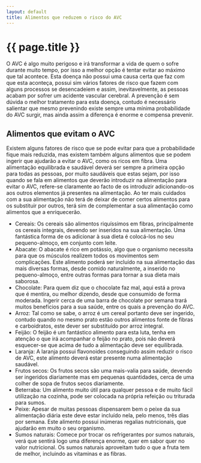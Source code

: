 ```yaml
---
layout: default
title: Alimentos que reduzem o risco do AVC
---
```


# {{ page.title }}

O AVC é algo muito perigoso e irá transformar a vida de quem o sofre durante muito tempo, por isso a melhor opção é tentar evitar ao máximo que tal acontece. Esta doença não possui uma causa certa que faz com que esta aconteça, possui sim vários fatores de risco que fazem com alguns processos se desencadeiem e assim, inevitavelmente, as pessoas acabam por sofrer um acidente vascular cerebral. A prevenção é sem dúvida o melhor tratamento para esta doença, contudo é necessário salientar que mesmo prevenindo existe sempre uma mínima probabilidade do AVC surgir, mas ainda assim a diferença é enorme e compensa prevenir.

## Alimentos que evitam o AVC

Existem alguns fatores de risco que se pode evitar para que a probabilidade fique mais reduzida, mas existem também alguns alimentos que se podem ingerir que ajudarão a evitar o AVC, como os ricos em fibra. Uma alimentação equilibrada e saudável deverá ser sempre a primeira opção para todas as pessoas, por muito saudáveis que estas sejam, por isso quando se fala em alimentos que deverão introduzir na alimentação para evitar o AVC, refere-se claramente ao facto de os introduzir adicionando-os aos outros elementos já presentes na alimentação. Ao ter mais cuidados com a sua alimentação não terá de deixar de comer certos alimentos para os substituir por outros, terá sim de complementar a sua alimentação como alimentos que a enriquecerão.

* Cereais: Os cereais são alimentos riquíssimos em fibras, principalmente os cereais integrais, devendo ser inseridos na sua alimentação. Uma fantástica forma de os adicionar à sua dieta é colocá-los no seu pequeno-almoço, em conjunto com leite.
* Abacate: O abacate é rico em potássio, algo que o organismo necessita para que os músculos realizem todos os movimentos sem complicações. Este alimento poderá ser incluído na sua alimentação das mais diversas formas, desde comido naturalmente, a inserido no pequeno-almoço, entre outras formas para tornar a sua dieta mais saborosa.
* Chocolate: Para quem diz que o chocolate faz mal, aqui está a prova que é mentira, ou melhor dizendo, desde que consumido de forma moderada. Ingerir cerca de uma barra de chocolate por semana trará muitos benefícios para a sua saúde, entre os quais a prevenção do AVC.
* Arroz: Tal como se sabe, o arroz é um cereal portanto deve ser ingerido, contudo quando no mesmo prato estão outros alimentos fonte de fibras e carboidratos, este dever ser substituído por arroz integral.
* Feijão: O feijão é um fantástico alimento para esta luta, tenha em atenção o que irá acompanhar o feijão no prato, pois não deverá esquecer-se que acima de tudo a alimentação deve ser equilibrada.
* Laranja: A laranja possui flavonoides conseguindo assim reduzir o risco de AVC, este alimento deverá estar presente numa alimentação saudável.
* Frutos secos: Os frutos secos são uma mais-valia para saúde, devendo ser ingeridos diariamente mas em pequenas quantidades, cerca de uma colher de sopa de frutos secos diariamente.
* Beterraba: Um alimento muito útil para qualquer pessoa e de muito fácil utilização na cozinha, pode ser colocada na própria refeição ou triturada para sumos.
* Peixe: Apesar de muitas pessoas dispensarem bem o peixe da sua alimentação diária este deve estar incluído nela, pelo menos, três dias por semana. Este alimento possui inúmeras regalias nutricionais, que ajudarão em muito o seu organismo.
* Sumos naturais: Comece por trocar os refrigerantes por sumos naturais, verá que sentirá logo uma diferença enorme, quer em sabor quer no valor nutricional. Os sumos naturais aproveitam tudo o que a fruta tem de melhor, incluindo as vitaminas e as fibras.
